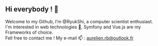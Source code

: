 ## Hi everybody ! 👋  
Welcome to my Github, I’m @RyukShi, a computer scientist enthusiast.  
I'm interested in web technologies 👀, Symfony and Vue.js are my Frameworks of choice.  
Fell free to contact me ! My e-mail 📫 : aurelien.rb@outlook.fr
